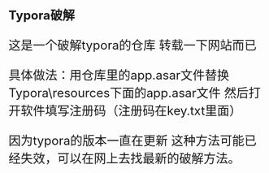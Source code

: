# <font size=5>Typora破解<font size=5>
这是一个破解typora的仓库
转载一下网站而已


具体做法：用仓库里的app.asar文件替换
Typora\resources下面的app.asar文件  然后打开软件填写注册码（注册码在key.txt里面）

  
  因为typora的版本一直在更新 这种方法可能已经失效，可以在网上去找最新的破解方法。
